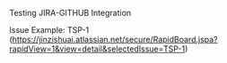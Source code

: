 Testing JIRA-GITHUB Integration

Issue Example: TSP-1 (https://jinzishuai.atlassian.net/secure/RapidBoard.jspa?rapidView=1&view=detail&selectedIssue=TSP-1)

